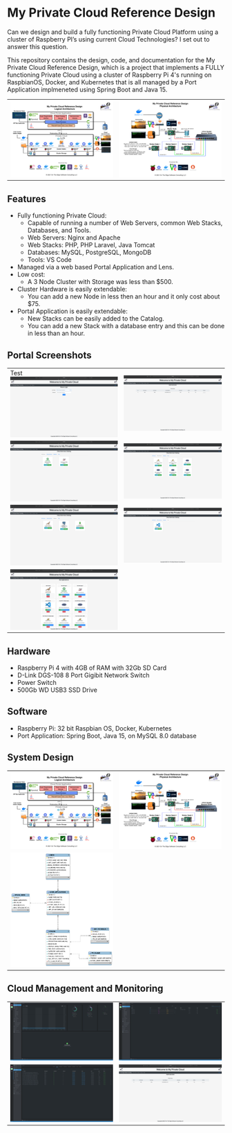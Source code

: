 # My Private Cloud Reference Design
Can we design and build a fully functioning Private Cloud Platform using a cluster of Raspberry PI’s using current Cloud Technologies? I set out to answer this question.

This repository contains the design, code, and documentation for the My Private Cloud Reference Design, which is a project that implements a FULLY functioning Private Cloud using a cluster of Raspberry Pi 4's running on RaspbianOS, Docker, and Kubernetes that is all managed by a Port Application implmeneted using Spring Boot and Java 15.

<table>
    <tr>
        <td><img src="https://github.com/markreha/myprivatecloud/blob/main/documentation/design/Logical%20Architecture.png"/></td>
         <td><img src="https://github.com/markreha/myprivatecloud/blob/main/documentation/design/Physical%20Architecture.png"/></td>
    </tr>
</table>

## Features
- Fully functioning Private Cloud:
    - Capable of running a number of Web Servers, common Web Stacks, Databases, and Tools.
    - Web Servers: Nginx and Apache
    - Web Stacks: PHP, PHP Laravel, Java Tomcat
    - Databases: MySQL, PostgreSQL, MongoDB
    - Tools: VS Code
- Managed via a web based Portal Application and Lens.
- Low cost:
    - A 3 Node Cluster with Storage was less than $500.
- Cluster Hardware is easily extendable:
    - You can add a new Node in less then an hour and it only cost about $75.
- Portal Application is easily extendable:
    - New Stacks can be easily added to the Catalog.
    - You can add a new Stack with a database entry and this can be done in less than an hour.

## Portal Screenshots
<table>
    <tr>
        <td>Test<br/><img src="https://github.com/markreha/myprivatecloud/blob/main/documentation/screenshots/Login.png"/></td>
        <td><img src="https://github.com/markreha/myprivatecloud/blob/main/documentation/screenshots/Admin1.png"/></td>
    </tr>
    <tr>
        <td><img src="https://github.com/markreha/myprivatecloud/blob/main/documentation/screenshots/Catalog1.png"/></td>
        <td><img src="https://github.com/markreha/myprivatecloud/blob/main/documentation/screenshots/Catalog2.png"/></td>
    </tr>
    <tr>
        <td><img src="https://github.com/markreha/myprivatecloud/blob/main/documentation/screenshots/Catalog3.png"/></td>
        <td><img src="https://github.com/markreha/myprivatecloud/blob/main/documentation/screenshots/Catalog4.png"/></td>
    </tr>
    <tr>
        <td><img src="https://github.com/markreha/myprivatecloud/blob/main/documentation/screenshots/MyApps1.png"/></td>
        <td></td>
    </tr>
</table>

## Hardware
- Raspberry Pi 4 with 4GB of RAM with 32Gb SD Card
- D-Link DGS-108 8 Port Gigibit Network Switch
- Power Switch
- 500Gb WD USB3 SSD Drive

## Software
- Raspberry Pi: 32 bit Raspbian OS, Docker, Kubernetes
- Port Application: Spring Boot, Java 15, on MySQL 8.0 database

## System Design
<table>
    <tr>
        <td><img src="https://github.com/markreha/myprivatecloud/blob/main/documentation/design/Logical%20Architecture.png"/></td>
        <td><img src="https://github.com/markreha/myprivatecloud/blob/main/documentation/design/Physical%20Architecture.png"/></td>
    </tr>
    <tr>
        <td><img src="https://github.com/markreha/myprivatecloud/blob/main/documentation/design/ER%20Database%20Diagram.png"/></td>
        <td></td>
    </tr>
</table>

## Cloud Management and Monitoring
<table>
    <tr>
        <td><img src="https://github.com/markreha/myprivatecloud/blob/main/documentation/screenshots/Lens1.png"/></td>
        <td><img src="https://github.com/markreha/myprivatecloud/blob/main/documentation/screenshots/Lens2.png"/></td>
    </tr>
    <tr>
        <td><img src="https://github.com/markreha/myprivatecloud/blob/main/documentation/screenshots/Lens3.png"/></td>
        <td><img src="https://github.com/markreha/myprivatecloud/blob/main/documentation/screenshots/Admin1.png"/></td>
    </tr>
</table>



